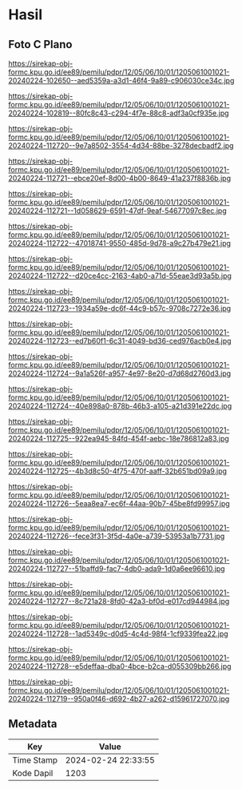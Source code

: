 # Hasil

## Foto C Plano

https://sirekap-obj-formc.kpu.go.id/ee89/pemilu/pdpr/12/05/06/10/01/1205061001021-20240224-102650--aed5359a-a3d1-46f4-9a89-c906030ce34c.jpg

https://sirekap-obj-formc.kpu.go.id/ee89/pemilu/pdpr/12/05/06/10/01/1205061001021-20240224-102819--80fc8c43-c294-4f7e-88c8-adf3a0cf935e.jpg

https://sirekap-obj-formc.kpu.go.id/ee89/pemilu/pdpr/12/05/06/10/01/1205061001021-20240224-112720--9e7a8502-3554-4d34-88be-3278decbadf2.jpg

https://sirekap-obj-formc.kpu.go.id/ee89/pemilu/pdpr/12/05/06/10/01/1205061001021-20240224-112721--ebce20ef-8d00-4b00-8649-41a237f8836b.jpg

https://sirekap-obj-formc.kpu.go.id/ee89/pemilu/pdpr/12/05/06/10/01/1205061001021-20240224-112721--1d058629-6591-47df-9eaf-54677097c8ec.jpg

https://sirekap-obj-formc.kpu.go.id/ee89/pemilu/pdpr/12/05/06/10/01/1205061001021-20240224-112722--47018741-9550-485d-9d78-a9c27b479e21.jpg

https://sirekap-obj-formc.kpu.go.id/ee89/pemilu/pdpr/12/05/06/10/01/1205061001021-20240224-112722--d20ce4cc-2163-4ab0-a71d-55eae3d93a5b.jpg

https://sirekap-obj-formc.kpu.go.id/ee89/pemilu/pdpr/12/05/06/10/01/1205061001021-20240224-112723--1934a59e-dc6f-44c9-b57c-9708c7272e36.jpg

https://sirekap-obj-formc.kpu.go.id/ee89/pemilu/pdpr/12/05/06/10/01/1205061001021-20240224-112723--ed7b60f1-6c31-4049-bd36-ced976acb0e4.jpg

https://sirekap-obj-formc.kpu.go.id/ee89/pemilu/pdpr/12/05/06/10/01/1205061001021-20240224-112724--9a1a526f-a957-4e97-8e20-d7d68d2760d3.jpg

https://sirekap-obj-formc.kpu.go.id/ee89/pemilu/pdpr/12/05/06/10/01/1205061001021-20240224-112724--40e898a0-878b-46b3-a105-a21d391e22dc.jpg

https://sirekap-obj-formc.kpu.go.id/ee89/pemilu/pdpr/12/05/06/10/01/1205061001021-20240224-112725--922ea945-84fd-454f-aebc-18e786812a83.jpg

https://sirekap-obj-formc.kpu.go.id/ee89/pemilu/pdpr/12/05/06/10/01/1205061001021-20240224-112725--4b3d8c50-4f75-470f-aaff-32b651bd09a9.jpg

https://sirekap-obj-formc.kpu.go.id/ee89/pemilu/pdpr/12/05/06/10/01/1205061001021-20240224-112726--5eaa8ea7-ec6f-44aa-90b7-45be8fd99957.jpg

https://sirekap-obj-formc.kpu.go.id/ee89/pemilu/pdpr/12/05/06/10/01/1205061001021-20240224-112726--fece3f31-3f5d-4a0e-a739-53953a1b7731.jpg

https://sirekap-obj-formc.kpu.go.id/ee89/pemilu/pdpr/12/05/06/10/01/1205061001021-20240224-112727--51baffd9-fac7-4db0-ada9-1d0a6ee96610.jpg

https://sirekap-obj-formc.kpu.go.id/ee89/pemilu/pdpr/12/05/06/10/01/1205061001021-20240224-112727--8c721a28-8fd0-42a3-bf0d-e017cd944984.jpg

https://sirekap-obj-formc.kpu.go.id/ee89/pemilu/pdpr/12/05/06/10/01/1205061001021-20240224-112728--1ad5349c-d0d5-4c4d-98f4-1cf9339fea22.jpg

https://sirekap-obj-formc.kpu.go.id/ee89/pemilu/pdpr/12/05/06/10/01/1205061001021-20240224-112728--e5deffaa-dba0-4bce-b2ca-d055309bb266.jpg

https://sirekap-obj-formc.kpu.go.id/ee89/pemilu/pdpr/12/05/06/10/01/1205061001021-20240224-112719--950a0f46-d692-4b27-a262-d15961727070.jpg


## Metadata

| Key        | Value               |
| ---------- | ------------------- |
| Time Stamp | 2024-02-24 22:33:55 |
| Kode Dapil | 1203                |



